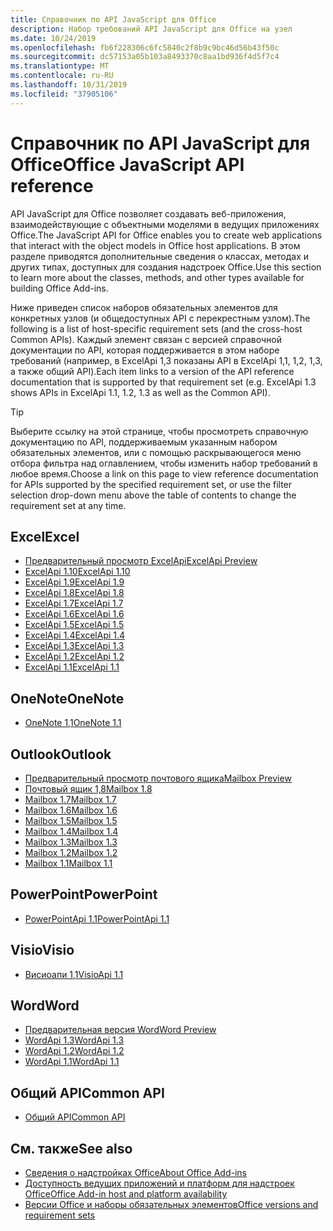 ```yaml
---
title: Справочник по API JavaScript для Office
description: Набор требований API JavaScript для Office на узел
ms.date: 10/24/2019
ms.openlocfilehash: fb6f228306c6fc5840c2f8b9c9bc46d56b43f50c
ms.sourcegitcommit: dc57153a05b103a8493370c8aa1bd936f4d5f7c4
ms.translationtype: MT
ms.contentlocale: ru-RU
ms.lasthandoff: 10/31/2019
ms.locfileid: "37905106"
---
```

# <a name="office-javascript-api-reference"></a><span data-ttu-id="c20ba-103">Справочник по API JavaScript для Office</span><span class="sxs-lookup"><span data-stu-id="c20ba-103">Office JavaScript API reference</span></span>

<span data-ttu-id="c20ba-104">API JavaScript для Office позволяет создавать веб-приложения, взаимодействующие с объектными моделями в ведущих приложениях Office.</span><span class="sxs-lookup"><span data-stu-id="c20ba-104">The JavaScript API for Office enables you to create web applications that interact with the object models in Office host applications.</span></span> <span data-ttu-id="c20ba-105">В этом разделе приводятся дополнительные сведения о классах, методах и других типах, доступных для создания надстроек Office.</span><span class="sxs-lookup"><span data-stu-id="c20ba-105">Use this section to learn more about the classes, methods, and other types available for building Office Add-ins.</span></span>

<span data-ttu-id="c20ba-106">Ниже приведен список наборов обязательных элементов для конкретных узлов (и общедоступных API с перекрестным узлом).</span><span class="sxs-lookup"><span data-stu-id="c20ba-106">The following is a list of host-specific requirement sets (and the cross-host Common APIs).</span></span> <span data-ttu-id="c20ba-107">Каждый элемент связан с версией справочной документации по API, которая поддерживается в этом наборе требований (например, в ExcelApi 1,3 показаны API в ExcelApi 1,1, 1,2, 1,3, а также общий API).</span><span class="sxs-lookup"><span data-stu-id="c20ba-107">Each item links to a version of the API reference documentation that is supported by that requirement set (e.g. ExcelApi 1.3 shows APIs in ExcelApi 1.1, 1.2, 1.3 as well as the Common API).</span></span>

> [!TIP]
> <span data-ttu-id="c20ba-108">Выберите ссылку на этой странице, чтобы просмотреть справочную документацию по API, поддерживаемым указанным набором обязательных элементов, или с помощью раскрывающегося меню отбора фильтра над оглавлением, чтобы изменить набор требований в любое время.</span><span class="sxs-lookup"><span data-stu-id="c20ba-108">Choose a link on this page to view reference documentation for APIs supported by the specified requirement set, or use the filter selection drop-down menu above the table of contents to change the requirement set at any time.</span></span>

## <a name="excel"></a><span data-ttu-id="c20ba-109">Excel</span><span class="sxs-lookup"><span data-stu-id="c20ba-109">Excel</span></span>

- [<span data-ttu-id="c20ba-110">Предварительный просмотр ExcelApi</span><span class="sxs-lookup"><span data-stu-id="c20ba-110">ExcelApi Preview</span></span>](/javascript/api/excel?view=excel-js-preview)
- [<span data-ttu-id="c20ba-111">ExcelApi 1.10</span><span class="sxs-lookup"><span data-stu-id="c20ba-111">ExcelApi 1.10</span></span>](/javascript/api/excel?view=excel-js-1.10)
- [<span data-ttu-id="c20ba-112">ExcelApi 1.9</span><span class="sxs-lookup"><span data-stu-id="c20ba-112">ExcelApi 1.9</span></span>](/javascript/api/excel?view=excel-js-1.9)
- [<span data-ttu-id="c20ba-113">ExcelApi 1.8</span><span class="sxs-lookup"><span data-stu-id="c20ba-113">ExcelApi 1.8</span></span>](/javascript/api/excel?view=excel-js-1.8)
- [<span data-ttu-id="c20ba-114">ExcelApi 1.7</span><span class="sxs-lookup"><span data-stu-id="c20ba-114">ExcelApi 1.7</span></span>](/javascript/api/excel?view=excel-js-1.7)
- [<span data-ttu-id="c20ba-115">ExcelApi 1.6</span><span class="sxs-lookup"><span data-stu-id="c20ba-115">ExcelApi 1.6</span></span>](/javascript/api/excel?view=excel-js-1.6)
- [<span data-ttu-id="c20ba-116">ExcelApi 1.5</span><span class="sxs-lookup"><span data-stu-id="c20ba-116">ExcelApi 1.5</span></span>](/javascript/api/excel?view=excel-js-1.5)
- [<span data-ttu-id="c20ba-117">ExcelApi 1.4</span><span class="sxs-lookup"><span data-stu-id="c20ba-117">ExcelApi 1.4</span></span>](/javascript/api/excel?view=excel-js-1.4)
- [<span data-ttu-id="c20ba-118">ExcelApi 1.3</span><span class="sxs-lookup"><span data-stu-id="c20ba-118">ExcelApi 1.3</span></span>](/javascript/api/excel?view=excel-js-1.3)
- [<span data-ttu-id="c20ba-119">ExcelApi 1.2</span><span class="sxs-lookup"><span data-stu-id="c20ba-119">ExcelApi 1.2</span></span>](/javascript/api/excel?view=excel-js-1.2)
- [<span data-ttu-id="c20ba-120">ExcelApi 1.1</span><span class="sxs-lookup"><span data-stu-id="c20ba-120">ExcelApi 1.1</span></span>](/javascript/api/excel?view=excel-js-1.1)

## <a name="onenote"></a><span data-ttu-id="c20ba-121">OneNote</span><span class="sxs-lookup"><span data-stu-id="c20ba-121">OneNote</span></span>

- [<span data-ttu-id="c20ba-122">OneNote 1,1</span><span class="sxs-lookup"><span data-stu-id="c20ba-122">OneNote 1.1</span></span>](/javascript/api/onenote?view=onenote-js-1.1)

## <a name="outlook"></a><span data-ttu-id="c20ba-123">Outlook</span><span class="sxs-lookup"><span data-stu-id="c20ba-123">Outlook</span></span>

- [<span data-ttu-id="c20ba-124">Предварительный просмотр почтового ящика</span><span class="sxs-lookup"><span data-stu-id="c20ba-124">Mailbox Preview</span></span>](/javascript/api/outlook?view=outlook-js-preview)
- [<span data-ttu-id="c20ba-125">Почтовый ящик 1,8</span><span class="sxs-lookup"><span data-stu-id="c20ba-125">Mailbox 1.8</span></span>](/javascript/api/outlook?view=outlook-js-1.8)
- [<span data-ttu-id="c20ba-126">Mailbox 1.7</span><span class="sxs-lookup"><span data-stu-id="c20ba-126">Mailbox 1.7</span></span>](/javascript/api/outlook?view=outlook-js-1.7)
- [<span data-ttu-id="c20ba-127">Mailbox 1.6</span><span class="sxs-lookup"><span data-stu-id="c20ba-127">Mailbox 1.6</span></span>](/javascript/api/outlook?view=outlook-js-1.6)
- [<span data-ttu-id="c20ba-128">Mailbox 1.5</span><span class="sxs-lookup"><span data-stu-id="c20ba-128">Mailbox 1.5</span></span>](/javascript/api/outlook?view=outlook-js-1.5)
- [<span data-ttu-id="c20ba-129">Mailbox 1.4</span><span class="sxs-lookup"><span data-stu-id="c20ba-129">Mailbox 1.4</span></span>](/javascript/api/outlook?view=outlook-js-1.4)
- [<span data-ttu-id="c20ba-130">Mailbox 1.3</span><span class="sxs-lookup"><span data-stu-id="c20ba-130">Mailbox 1.3</span></span>](/javascript/api/outlook?view=outlook-js-1.3)
- [<span data-ttu-id="c20ba-131">Mailbox 1.2</span><span class="sxs-lookup"><span data-stu-id="c20ba-131">Mailbox 1.2</span></span>](/javascript/api/outlook?view=outlook-js-1.2)
- [<span data-ttu-id="c20ba-132">Mailbox 1.1</span><span class="sxs-lookup"><span data-stu-id="c20ba-132">Mailbox 1.1</span></span>](/javascript/api/outlook?view=outlook-js-1.1)

## <a name="powerpoint"></a><span data-ttu-id="c20ba-133">PowerPoint</span><span class="sxs-lookup"><span data-stu-id="c20ba-133">PowerPoint</span></span>

- [<span data-ttu-id="c20ba-134">PowerPointApi 1.1</span><span class="sxs-lookup"><span data-stu-id="c20ba-134">PowerPointApi 1.1</span></span>](/javascript/api/powerpoint?view=powerpoint-js-1.1)

## <a name="visio"></a><span data-ttu-id="c20ba-135">Visio</span><span class="sxs-lookup"><span data-stu-id="c20ba-135">Visio</span></span>

- [<span data-ttu-id="c20ba-136">Висиоапи 1,1</span><span class="sxs-lookup"><span data-stu-id="c20ba-136">VisioApi 1.1</span></span>](/javascript/api/visio?view=visio-js-1.1)

## <a name="word"></a><span data-ttu-id="c20ba-137">Word</span><span class="sxs-lookup"><span data-stu-id="c20ba-137">Word</span></span>

- [<span data-ttu-id="c20ba-138">Предварительная версия Word</span><span class="sxs-lookup"><span data-stu-id="c20ba-138">Word Preview</span></span>](/javascript/api/word?view=word-js-preview)
- [<span data-ttu-id="c20ba-139">WordApi 1.3</span><span class="sxs-lookup"><span data-stu-id="c20ba-139">WordApi 1.3</span></span>](/javascript/api/word?view=word-js-1.3)
- [<span data-ttu-id="c20ba-140">WordApi 1.2</span><span class="sxs-lookup"><span data-stu-id="c20ba-140">WordApi 1.2</span></span>](/javascript/api/word?view=word-js-1.2)
- [<span data-ttu-id="c20ba-141">WordApi 1.1</span><span class="sxs-lookup"><span data-stu-id="c20ba-141">WordApi 1.1</span></span>](/javascript/api/word?view=word-js-1.1)

## <a name="common-api"></a><span data-ttu-id="c20ba-142">Общий API</span><span class="sxs-lookup"><span data-stu-id="c20ba-142">Common API</span></span>

- [<span data-ttu-id="c20ba-143">Общий API</span><span class="sxs-lookup"><span data-stu-id="c20ba-143">Common API</span></span>](/javascript/api/office?view=common-js)

## <a name="see-also"></a><span data-ttu-id="c20ba-144">См. также</span><span class="sxs-lookup"><span data-stu-id="c20ba-144">See also</span></span>

- [<span data-ttu-id="c20ba-145">Сведения о надстройках Office</span><span class="sxs-lookup"><span data-stu-id="c20ba-145">About Office Add-ins</span></span>](/office/dev/add-ins/overview)
- [<span data-ttu-id="c20ba-146">Доступность ведущих приложений и платформ для надстроек Office</span><span class="sxs-lookup"><span data-stu-id="c20ba-146">Office Add-in host and platform availability</span></span>](/office/dev/add-ins/overview/office-add-in-availability)
- [<span data-ttu-id="c20ba-147">Версии Office и наборы обязательных элементов</span><span class="sxs-lookup"><span data-stu-id="c20ba-147">Office versions and requirement sets</span></span>](/office/dev/add-ins/develop/office-versions-and-requirement-sets)
